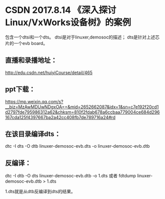 # CSDN 2017.8.14 《深入探讨Linux/VxWorks设备树》的案例
包含一个dtsi和一个dts。
dtsi是对于linuxer,demosoc的描述；
dts是针对上述芯片的一个evb board。

## 直播和录播地址：
http://edu.csdn.net/huiyiCourse/detail/465

## ppt下载：
https://mp.weixin.qq.com/s?__biz=MzAwMDUwNDgxOA==&mid=2652662087&idx=1&sn=c7e192f20cd1d2797fde795986312a62&chksm=810f2fdab678a6ccbaa779004ce684d296167cda125f4397667ba2a42cc408fb7de789716a24#rd

## 在该目录编译dts：
dtc -I dts -O dtb linuxer-demosoc-evb.dts -o linuxer-demosoc-evb.dtb
## 反编译：
dtc -I dtb -O dts linuxer-demosoc-evb.dtb -o 1.dts
或者
fdtdump linuxer-demosoc-evb.dtb > 1.dts

1.dts就是从dtb反编译到dts的结果。



